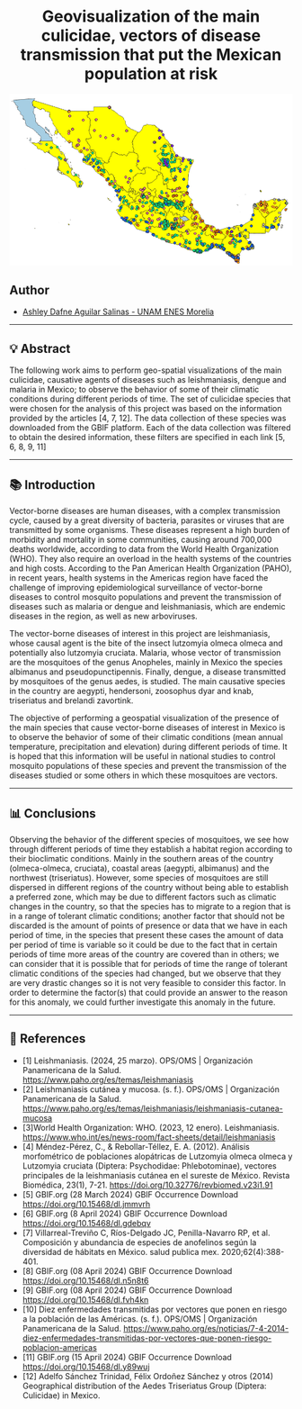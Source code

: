 <h1 align="center">Geovisualization of the main culicidae, vectors of disease transmission that put the Mexican population at risk</h1>

<p align="center">
 <img src="./img/presencias.png" alt="culicidae_MX">
</p>

## Author 
- [Ashley Dafne Aguilar Salinas - UNAM ENES Morelia](https://github.com/AshleyDafneAguilar)

---

## 💡 Abstract

The following work aims to perform geo-spatial visualizations of the main culicidae, causative agents of diseases such as leishmaniasis,
dengue and malaria in Mexico; to observe the behavior of some of their climatic conditions during different periods of time. The set of culicidae
species that were chosen for the analysis of this project was based on the information provided by the articles [4, 7, 12]. The data collection of
these species was downloaded from the GBIF platform. Each of the data collection was filtered to obtain the desired information, these filters
are specified in each link [5, 6, 8, 9, 11]

---

##  📚 Introduction 

Vector-borne diseases are human diseases, with a complex transmission cycle, caused by a great diversity of bacteria, parasites or viruses that are transmitted by some organisms.  These diseases represent a high burden of morbidity and mortality in some communities, causing around 700,000 deaths worldwide, according to data from the World Health Organization (WHO). They also require an overload in the health systems of the countries and high costs.
According to the Pan American Health Organization (PAHO), in recent years, health systems in the Americas region have faced the challenge of improving epidemiological surveillance of vector-borne diseases to control mosquito populations and prevent the transmission of diseases such as malaria or dengue and leishmaniasis, which are endemic diseases in the region, as well as new arboviruses.

The vector-borne diseases of interest in this project are leishmaniasis, whose causal agent is the bite of the insect lutzomyia olmeca olmeca and potentially also lutzomyia cruciata. Malaria, whose vector of transmission are the mosquitoes of the genus Anopheles, mainly in Mexico the species albimanus and pseudopunctipennis. Finally, dengue, a disease transmitted by mosquitoes of the genus aedes, is studied. The main causative species in the country are aegypti, hendersoni, zoosophus dyar and knab, triseriatus and brelandi zavortink.

The objective of performing a geospatial visualization of the presence of the main species that cause vector-borne diseases of interest in Mexico is to observe the behavior of some of their climatic conditions (mean annual temperature, precipitation and elevation) during different periods of time. It is hoped that this information will be useful in national studies to control mosquito populations of these species and prevent the transmission of the diseases studied or some others in which these mosquitoes are vectors.

---

## 📊 Conclusions

Observing the behavior of the different species of mosquitoes, we see how through different periods of time they establish a habitat region according to their bioclimatic conditions. Mainly in the southern areas of the country (olmeca-olmeca, cruciata), coastal areas (aegypti, albimanus) and the northwest (triseriatus).
However, some species of mosquitoes are still dispersed in different regions of the country without being able to establish a preferred zone, which may be due to different factors such as climatic changes in the country, so that the species has to migrate to a region that is in a range of tolerant climatic conditions; another factor that should not be discarded is the amount of points of presence or data that we have in each period of time, in the species that present these cases the amount of data per period of time is variable so it could be due to the fact that in certain periods of time more areas of the country are covered than in others; we can consider that it is possible that for periods of time the range of tolerant climatic conditions of the species had changed, but we observe that they are very drastic changes so it is not very feasible to consider this factor. 
In order to determine the factor(s) that could provide an answer to the reason for this anomaly, we could further investigate this anomaly in the future.

---

## 📑 References

- [1] Leishmaniasis. (2024, 25 marzo). OPS/OMS | Organización Panamericana de la Salud. https://www.paho.org/es/temas/leishmaniasis
- [2] Leishmaniasis cutánea y mucosa. (s. f.). OPS/OMS | Organización Panamericana de la Salud. https://www.paho.org/es/temas/leishmaniasis/leishmaniasis-cutanea-mucosa
- [3]World Health Organization: WHO. (2023, 12 enero). Leishmaniasis. https://www.who.int/es/news-room/fact-sheets/detail/leishmaniasis
- [4] Méndez-Pérez, C., & Rebollar-Téllez, E. A. (2012). Análisis morfométrico de poblaciones alopátricas de Lutzomyia olmeca olmeca y Lutzomyia cruciata (Diptera: Psychodidae: Phlebotominae), vectores principales de la leishmaniasis cutánea en el sureste de México. Revista Biomédica, 23(1), 7-21. https://doi.org/10.32776/revbiomed.v23i1.91
- [5] GBIF.org (28 March 2024) GBIF Occurrence Download  https://doi.org/10.15468/dl.jmmvrh 
- [6] GBIF.org (8 April 2024) GBIF Occurrence Download https://doi.org/10.15468/dl.gdebqv
- [7] Villarreal-Treviño C, Ríos-Delgado JC, Penilla-Navarro RP, et al. Composición y abundancia de especies de anofelinos según la diversidad de hábitats en México. salud publica mex. 2020;62(4):388-401.
- [8] GBIF.org (08 April 2024) GBIF Occurrence Download https://doi.org/10.15468/dl.n5n8t6
- [9] GBIF.org (08 April 2024) GBIF Occurrence Download https://doi.org/10.15468/dl.fvh4kn
- [10] Diez enfermedades transmitidas por vectores que ponen en riesgo a la población de las Américas. (s. f.). OPS/OMS | Organización Panamericana de la Salud. https://www.paho.org/es/noticias/7-4-2014-diez-enfermedades-transmitidas-por-vectores-que-ponen-riesgo-poblacion-americas
- [11] GBIF.org (15 April 2024) GBIF Occurrence Download  https://doi.org/10.15468/dl.y89wuj
- [12] Adelfo Sánchez Trinidad, Félix Ordoñez Sánchez y otros (2014) Geographical distribution of the Aedes Triseriatus Group (Diptera: Culicidae) in Mexico. 
